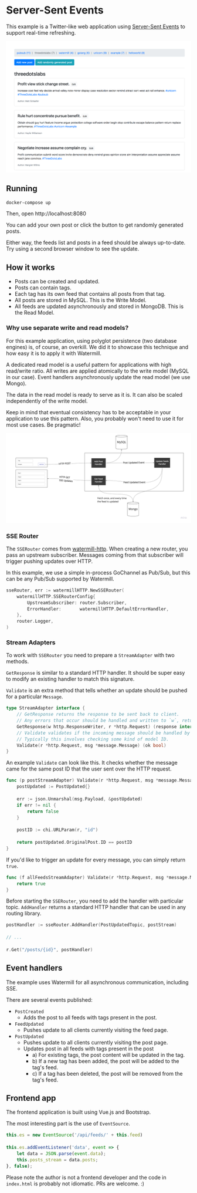 # Server-Sent Events

This example is a Twitter-like web application using [Server-Sent Events](https://en.wikipedia.org/wiki/Server-sent_events) to support real-time refreshing.

![](./screenshot.png)

## Running

```
docker-compose up
```

Then, open  http://localhost:8080

You can add your own post or click the button to get randomly generated posts.

Either way, the feeds list and posts in a feed should be always up-to-date. Try using a second browser window to see the update.

## How it works

* Posts can be created and updated.
* Posts can contain tags.
* Each tag has its own feed that contains all posts from that tag.
* All posts are stored in MySQL. This is the Write Model.
* All feeds are updated asynchronously and stored in MongoDB. This is the Read Model.

### Why use separate write and read models? 

For this example application, using polyglot persistence (two database engines) is, of course, an overkill.
We did it to showcase this technique and how easy it is to apply it with Watermill.

A dedicated read model is a useful pattern for applications with high read/write ratio. All writes are applied atomically
to the write model (MySQL in our case). Event handlers asynchronously update the read model (we use Mongo).

The data in the read model is ready to serve as it is. It can also be scaled independently of the write model.

Keep in mind that eventual consistency has to be acceptable in your application to use this pattern.
Also, you probably won't need to use it for most use cases. Be pragmatic!

![](./diagram.jpg)

### SSE Router

The `SSERouter` comes from [watermill-http](https://github.com/ThreeDotsLabs/watermill-http).
When creating a new router, you pass an upstream subscriber. Messages coming from that subscriber will trigger pushing updates over HTTP.

In this example, we use a simple in-process GoChannel as Pub/Sub, but this can be any Pub/Sub supported by Watermill.

```go
sseRouter, err := watermillHTTP.NewSSERouter(
    watermillHTTP.SSERouterConfig{
        UpstreamSubscriber: router.Subscriber,
        ErrorHandler:       watermillHTTP.DefaultErrorHandler,
    },
    router.Logger,
)
```

### Stream Adapters

To work with `SSERouter` you need to prepare a `StreamAdapter` with two methods.

`GetResponse` is similar to a standard HTTP handler. It should be super easy to modify an existing handler to match this signature.

`Validate` is an extra method that tells whether an update should be pushed for a particular `Message`.

```go
type StreamAdapter interface {
	// GetResponse returns the response to be sent back to client.
	// Any errors that occur should be handled and written to `w`, returning false as `ok`.
	GetResponse(w http.ResponseWriter, r *http.Request) (response interface{}, ok bool)
	// Validate validates if the incoming message should be handled by this handler.
	// Typically this involves checking some kind of model ID.
	Validate(r *http.Request, msg *message.Message) (ok bool)
}
```

An example `Validate` can look like this. It checks whether the message came for the same post ID that the user sent over the HTTP request.

```go
func (p postStreamAdapter) Validate(r *http.Request, msg *message.Message) (ok bool) {
	postUpdated := PostUpdated{}

	err := json.Unmarshal(msg.Payload, &postUpdated)
	if err != nil {
		return false
	}

	postID := chi.URLParam(r, "id")

	return postUpdated.OriginalPost.ID == postID
}
```

If you'd like to trigger an update for every message, you can simply return `true`.

```go
func (f allFeedsStreamAdapter) Validate(r *http.Request, msg *message.Message) (ok bool) {
	return true
}
```

Before starting the `SSERouter`, you need to add the handler with particular topic.
`AddHandler` returns a standard HTTP handler that can be used in any routing library.

```go
postHandler := sseRouter.AddHandler(PostUpdatedTopic, postStream)

// ...

r.Get("/posts/{id}", postHandler)
```

## Event handlers

The example uses Watermill for all asynchronous communication, including SSE.

There are several events published:

* `PostCreated`
    * Adds the post to all feeds with tags present in the post.
* `FeedUpdated`
    * Pushes update to all clients currently visiting the feed page.
* `PostUpdated`
    * Pushes update to all clients currently visiting the post page.
    * Updates post in all feeds with tags present in the post
        * a) For existing tags, the post content will be updated in the tag.
        * b) If a new tag has been added, the post will be added to the tag's feed.
        * c) If a tag has been deleted, the post will be removed from the tag's feed.

## Frontend app

The frontend application is built using Vue.js and Bootstrap.

The most interesting part is the use of `EventSource`.

```js
this.es = new EventSource('/api/feeds/' + this.feed)

this.es.addEventListener('data', event => {
    let data = JSON.parse(event.data);
    this.posts_stream = data.posts;
}, false);
```

Please note the author is not a frontend developer and the code in `index.html` is probably not idiomatic. PRs are welcome. :)